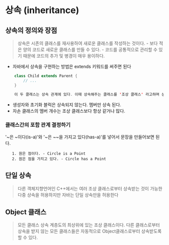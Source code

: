 # 상속 (inheritance)

## 상속의 정의와 장점
> 상속은 시존의 클래스를 재사용하여 새로운 클래스를 작성하는 것이다.
    - 보다 적은 양의 코드로 새로운 클래스를 만들 수 있다.
    - 코드를 공통적으로 관리할 수 있기 때문에 코드의 추가 및 병경이 매우 용이하다.
* 자바에서 상속을 구현하는 방법은 extends 키워드를 써주면 된다
```java
    class Child extends Parent {
        // ...
    }

    이 두 클래스는 상속 관계에 있다. 이때 상속해주는 클래스를 '조상 클래스' 라고하며 상속 받는 클래스를 '자손 클래스' 라고 한다.
```

* 생성자와 초기화 블럭은 상속되지 않는다. 멤버만 상속 된다.
* 자손 클래스의 멤버 개수는 조상 클래스보다 항상 같거나 많다.

### 클래스간의 포함 관계 결정하기
 '~은 ~이다(is-a)'와 '~은 ~~을 가지고 있다(has-a)'를 넣어서 문장을 만들어보면 된다.

 ```
    1. 원은 점이다. - Circle is a Point
    2. 원은 점을 가지고 있다. - Circle has a Point
 ```

 ## 단일 상속
 > 다른 객체지향언어인 C++에서는 여러 조상 클래스로부터 상속받는 것이 가능한 다중 상속을 허용하지만 자바는 단일 상속만을 허용한다

## Object 클래스
> 모든 클래스 상속 계층도의 최상위에 있는 조상 클래스이다.
다른 클래스로부터 상속을 받지 않는 모든 클래스들은 자동적으로 Object클래스로부터 상속받도록 할 수 있다.
